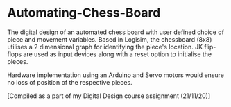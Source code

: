 # Automating-Chess-Board

The digital design of an automated chess board with user defined choice of piece and movement variables. Based in Logisim, the chessboard (8x8) utilises a 2 dimensional graph for identifying the piece's location. JK flip-flops are used as input devices along with a reset option to initialise the pieces.

Hardware implementation using an Arduino and Servo motors would ensure no loss of position of the respective pieces.

[Compiled as a part of my Digital Design course assignment (21/11/20)]
